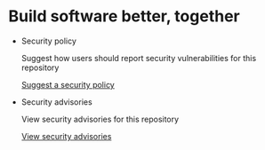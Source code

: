 # Build software better, together

* Security policy

   Suggest how users should report security vulnerabilities for this repository

   [Suggest a security policy](https://github.com/jyruzicka/omniboard/security/policy)

* Security advisories

   View security advisories for this repository

  [View security advisories](https://github.com/jyruzicka/omniboard/security/advisories)

